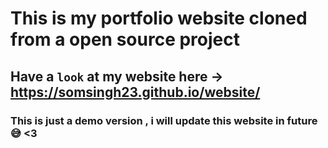 # This is my **portfolio website** cloned from a open source project

## Have a `look` at my website here -> https://somsingh23.github.io/website/

### This is just a demo version , i will update this website in **future** 😅 <3
